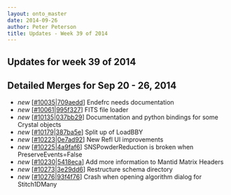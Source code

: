 ```yaml
---
layout: onto_master
date: 2014-09-26
author: Peter Peterson
title: Updates - Week 39 of 2014
---
```

Updates for week 39 of 2014
---------------------------

Detailed Merges for Sep 20 - 26, 2014
-------------------------------------
* *new* \[[#10035](http://trac.mantidproject.org/mantid/ticket/10035)\|[709aedd](https://github.com/mantidproject/mantid/commit/709aedd82e94dbe1e6be4fb10a9cad031f0d6d57)\] Endefrc needs documentation
* *new* \[[#10061](http://trac.mantidproject.org/mantid/ticket/10061)\|[995f327](https://github.com/mantidproject/mantid/commit/995f32768cd94c786f5af7a89f8d5c92304c2679)\] FITS file loader
* *new* \[[#10135](http://trac.mantidproject.org/mantid/ticket/10135)\|[037bb29](https://github.com/mantidproject/mantid/commit/037bb292865b6b2ce6e31b6eeef919baec205ed5)\] Documentation and python bindings for some Crystal objects
* *new* \[[#10179](http://trac.mantidproject.org/mantid/ticket/10179)\|[387ba5e](https://github.com/mantidproject/mantid/commit/387ba5e7117bb49128a948d9bf239dba2cc6954e)\] Split up of LoadBBY
* *new* \[[#10223](http://trac.mantidproject.org/mantid/ticket/10223)\|[0e7ad92](https://github.com/mantidproject/mantid/commit/0e7ad927d4b27b3a7590cf8814defc016628d18d)\] New Refl UI improvements
* *new* \[[#10225](http://trac.mantidproject.org/mantid/ticket/10225)\|[4a9faf6](https://github.com/mantidproject/mantid/commit/4a9faf6b86246c7846dba3d33c5839741d064f6d)\] SNSPowderReduction is broken when PreserveEvents=False
* *new* \[[#10230](http://trac.mantidproject.org/mantid/ticket/10230)\|[5418eca](https://github.com/mantidproject/mantid/commit/5418eca4ead93b8ad437d427b634683a2d900aa0)\] Add more information to Mantid Matrix Headers
* *new* \[[#10273](http://trac.mantidproject.org/mantid/ticket/10273)\|[3e29dd6](https://github.com/mantidproject/mantid/commit/3e29dd65d729e0085a01122095cc921cd734c90b)\] Restructure schema directory
* *new* \[[#10276](http://trac.mantidproject.org/mantid/ticket/10276)\|[93f4f76](https://github.com/mantidproject/mantid/commit/93f4f76f4531915cfa09bf35b636830b34a108bc)\] Crash when opening algorithm dialog for Stitch1DMany
